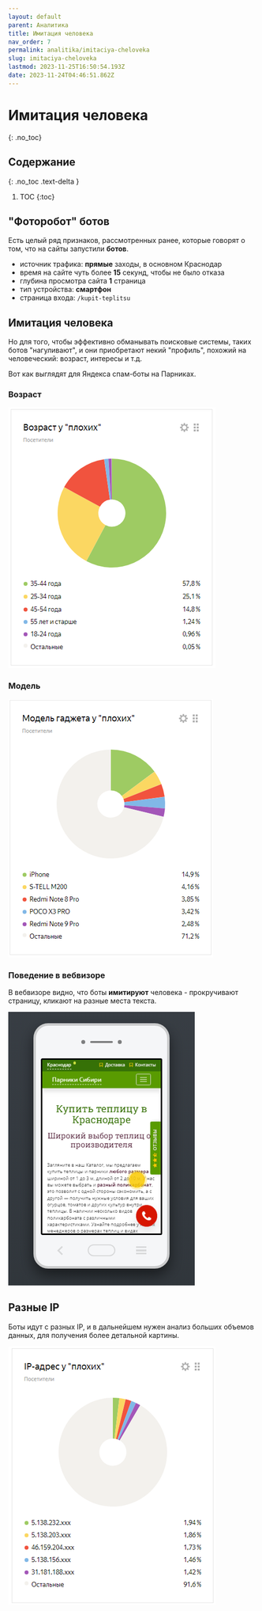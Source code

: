 ```yaml
---
layout: default
parent: Аналитика
title: Имитация человека
nav_order: 7
permalink: analitika/imitaciya-cheloveka
slug: imitaciya-cheloveka
lastmod: 2023-11-25T16:50:54.193Z
date: 2023-11-24T04:46:51.862Z
---
```


# Имитация человека
{: .no_toc}

## Содержание
{: .no_toc .text-delta }

1. TOC
{:toc}

## "Фоторобот" ботов

Есть целый ряд признаков, рассмотренных ранее, которые говорят о том, что на сайты запустили **ботов**.

- источник трафика: **прямые** заходы, в основном Краснодар
- время на сайте чуть более **15** секунд, чтобы не было отказа
- глубина просмотра сайта **1** страница
- тип устройства: **смартфон**
- страница входа: `/kupit-teplitsu`

## Имитация человека

Но для того, чтобы эффективно обманывать поисковые системы, таких ботов "нагуливают", и они приобретают некий "профиль", похожий на человеческий: возраст, интересы и т.д.

Вот как выглядят для Яндекса спам-боты на Парниках.

### Возраст

![](/assets/images/2023-11-25%2018_48_22-Window.png)

### Модель

![](/assets/images/2023-11-25%2018_49_29-Window.png)

### Поведение в вебвизоре

В вебвизоре видно, что боты **имитируют** человека - прокручивают страницу, кликают на разные места текста.

![](/assets/images/2023-11-25%2020_05_21-Window.png)

## Разные IP

Боты идут с разных IP, и в дальнейшем нужен анализ больших объемов данных, для получения более детальной картины.

![](/assets/images/2023-11-25%2018_46_00-Window.png)